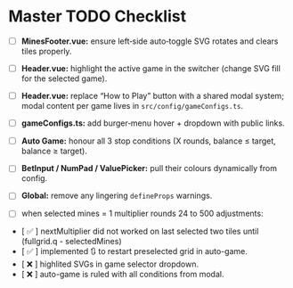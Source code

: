 # Master TODO Checklist

- [ ] **MinesFooter.vue:** ensure left‑side auto‑toggle SVG rotates and clears tiles properly.

- [ ] **Header.vue:** highlight the active game in the switcher (change SVG fill for the selected game).

- [ ] **Header.vue:** replace “How to Play” button with a shared modal system; modal content per game lives in `src/config/gameConfigs.ts`.

- [ ] **gameConfigs.ts:** add burger‑menu hover + dropdown with public links.

- [ ] **Auto Game:** honour all 3 stop conditions (X rounds, balance ≤ target, balance ≥ target).
- [ ] **BetInput / NumPad / ValuePicker:** pull their colours dynamically from config.

- [ ] **Global:** remove any lingering `defineProps` warnings.
- [ ] when selected mines = 1 multiplier rounds 24 to 500
      adjustments:

- [ ✅ ] nextMultiplier did not worked on last selected two tiles until (fullgrid.q - selectedMines)
- [ ✅ ] implemented 🔃 to restart preselected grid in auto-game.
- [ ❌ ] highlited SVGs in game selector dropdown.
- [ ❌ ] auto-game is ruled with all conditions from modal.
